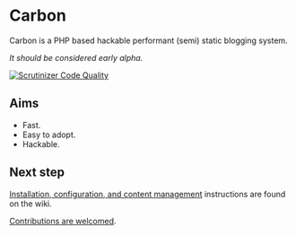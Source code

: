 # Carbon
Carbon is a PHP based hackable performant (semi) static blogging system. 

_It should be considered early alpha._

[![Scrutinizer Code Quality](https://scrutinizer-ci.com/g/svandragt/carbon/badges/quality-score.png?b=master)](https://scrutinizer-ci.com/g/svandragt/carbon/?branch=master)

## Aims

* Fast.
* Easy to adopt.
* Hackable.

## Next step

[Installation, configuration, and content management](https://github.com/svandragt/carbon/wiki)
instructions are found on the wiki.

[Contributions are welcomed](https://github.com/svandragt/carbon/issues). 